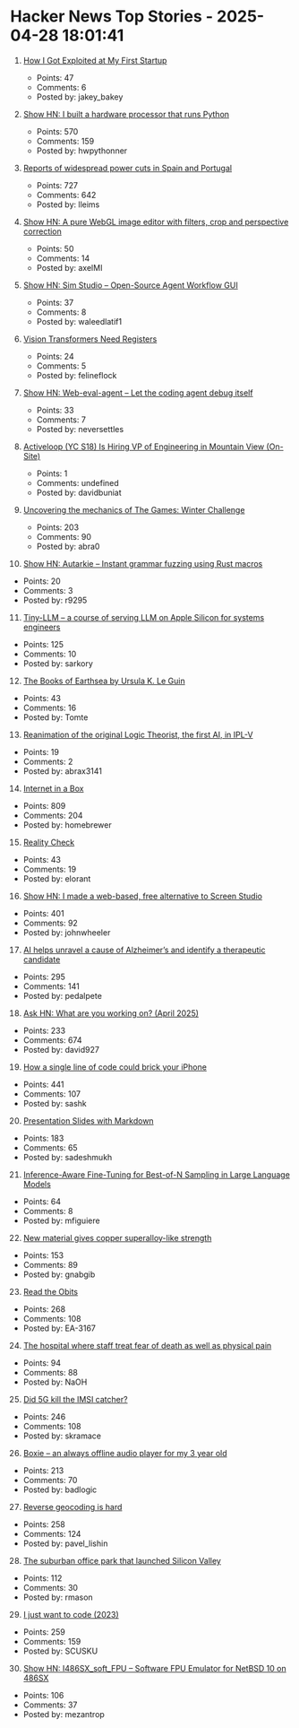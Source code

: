 # Hacker News Top Stories - 2025-04-28 18:01:41

1. [How I Got Exploited at My First Startup](https://blog.jacobstechtavern.com/p/the-side-hustle-from-hell)
   - Points: 47
   - Comments: 6
   - Posted by: jakey_bakey

2. [Show HN: I built a hardware processor that runs Python](https://www.runpyxl.com/gpio)
   - Points: 570
   - Comments: 159
   - Posted by: hwpythonner

3. [Reports of widespread power cuts in Spain and Portugal](https://www.bbc.com/news/live/c9wpq8xrvd9t)
   - Points: 727
   - Comments: 642
   - Posted by: lleims

4. [Show HN: A pure WebGL image editor with filters, crop and perspective correction](https://github.com/xdadda/mini-photo-editor)
   - Points: 50
   - Comments: 14
   - Posted by: axelMI

5. [Show HN: Sim Studio – Open-Source Agent Workflow GUI](https://github.com/simstudioai/sim)
   - Points: 37
   - Comments: 8
   - Posted by: waleedlatif1

6. [Vision Transformers Need Registers](https://arxiv.org/abs/2309.16588)
   - Points: 24
   - Comments: 5
   - Posted by: felineflock

7. [Show HN: Web-eval-agent – Let the coding agent debug itself](https://github.com/Operative-Sh/web-eval-agent)
   - Points: 33
   - Comments: 7
   - Posted by: neversettles

8. [Activeloop (YC S18) Is Hiring VP of Engineering in Mountain View (On-Site)](https://careers.activeloop.ai/)
   - Points: 1
   - Comments: undefined
   - Posted by: davidbuniat

9. [Uncovering the mechanics of The Games: Winter Challenge](https://mrwint.github.io/winter/writeup/writeup.html)
   - Points: 203
   - Comments: 90
   - Posted by: abra0

10. [Show HN: Autarkie – Instant grammar fuzzing using Rust macros](https://github.com/R9295/autarkie)
   - Points: 20
   - Comments: 3
   - Posted by: r9295

11. [Tiny-LLM – a course of serving LLM on Apple Silicon for systems engineers](https://github.com/skyzh/tiny-llm)
   - Points: 125
   - Comments: 10
   - Posted by: sarkory

12. [The Books of Earthsea by Ursula K. Le Guin](https://lars.ingebrigtsen.no/2025/04/28/book-club-2025-the-books-of-earthsea-by-ursula-k-le-guin/)
   - Points: 43
   - Comments: 16
   - Posted by: Tomte

13. [Reanimation of the original Logic Theorist, the first AI, in IPL-V](https://www.youtube.com/watch?v=qmE5o2ezqBg)
   - Points: 19
   - Comments: 2
   - Posted by: abrax3141

14. [Internet in a Box](https://internet-in-a-box.org/)
   - Points: 809
   - Comments: 204
   - Posted by: homebrewer

15. [Reality Check](https://www.wheresyoured.at/reality-check/)
   - Points: 43
   - Comments: 19
   - Posted by: elorant

16. [Show HN: I made a web-based, free alternative to Screen Studio](https://www.screenrecorder.me)
   - Points: 401
   - Comments: 92
   - Posted by: johnwheeler

17. [AI helps unravel a cause of Alzheimer’s and identify a therapeutic candidate](https://today.ucsd.edu/story/ai-helps-unravel-a-cause-of-alzheimers-disease-and-identify-a-therapeutic-candidate)
   - Points: 295
   - Comments: 141
   - Posted by: pedalpete

18. [Ask HN: What are you working on? (April 2025)](undefined)
   - Points: 233
   - Comments: 674
   - Posted by: david927

19. [How a single line of code could brick your iPhone](https://rambo.codes/posts/2025-04-24-how-a-single-line-of-code-could-brick-your-iphone)
   - Points: 441
   - Comments: 107
   - Posted by: sashk

20. [Presentation Slides with Markdown](https://sli.dev)
   - Points: 183
   - Comments: 65
   - Posted by: sadeshmukh

21. [Inference-Aware Fine-Tuning for Best-of-N Sampling in Large Language Models](https://arxiv.org/abs/2412.15287)
   - Points: 64
   - Comments: 8
   - Posted by: mfiguiere

22. [New material gives copper superalloy-like strength](https://news.lehigh.edu/new-material-gives-copper-superalloy-like-strength-0)
   - Points: 153
   - Comments: 89
   - Posted by: gnabgib

23. [Read the Obits](https://thereader.mitpress.mit.edu/the-creativity-hack-no-one-told-you-about-read-the-obits/)
   - Points: 268
   - Comments: 108
   - Posted by: EA-3167

24. [The hospital where staff treat fear of death as well as physical pain](https://www.theguardian.com/society/2025/apr/22/palliative-care-denmark-hospital-death-dying)
   - Points: 94
   - Comments: 88
   - Posted by: NaOH

25. [Did 5G kill the IMSI catcher?](https://zetier.com/5g-imsi-catcher/)
   - Points: 246
   - Comments: 108
   - Posted by: skramace

26. [Boxie – an always offline audio player for my 3 year old](https://mariozechner.at/posts/2025-04-20-boxie/)
   - Points: 213
   - Comments: 70
   - Posted by: badlogic

27. [Reverse geocoding is hard](https://shkspr.mobi/blog/2025/04/reverse-geocoding-is-hard/)
   - Points: 258
   - Comments: 124
   - Posted by: pavel_lishin

28. [The suburban office park that launched Silicon Valley](https://thehustle.co/originals/the-suburban-office-park-that-launched-silicon-valley)
   - Points: 112
   - Comments: 30
   - Posted by: rmason

29. [I just want to code (2023)](https://www.zachbellay.com/daily/i-just-want-to-code/)
   - Points: 259
   - Comments: 159
   - Posted by: SCUSKU

30. [Show HN: I486SX_soft_FPU – Software FPU Emulator for NetBSD 10 on 486SX](https://github.com/mezantrop/i486SX_soft_FPU)
   - Points: 106
   - Comments: 37
   - Posted by: mezantrop

